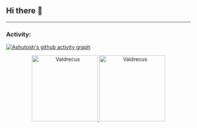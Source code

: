 ## Hi there 👋


------
<h3 align="left">Activity:</h3>

[![Ashutosh's github activity graph](https://github-readme-activity-graph.vercel.app/graph?username=Valdrecus&bg_color=100f0f&color=4c5e9e&line=4c569e&point=403e41&area=true&hide_border=true)](https://github.com/ashutosh00710/github-readme-activity-graph)

<div align="center">
  <a href="https://github.com/Valdrecus">
    <img height="180em" src="https://github-readme-stats.vercel.app/api/top-langs?username=Valdrecus&show_icons=true&locale=en&layout=compact&theme=tokyonight" alt="Valdrecus"/>
    <img height="180em" src="https://github-readme-stats.vercel.app/api?username=Valdrecus&show_icons=true&locale=en&layout=compact&theme=tokyonight" alt="Valdrecus"/>
  </a>
</p>

